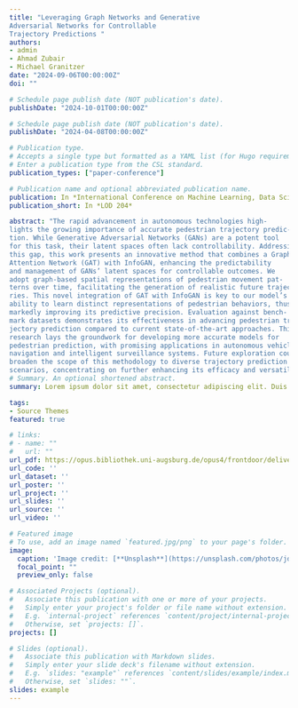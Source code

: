 ```yaml
---
title: "Leveraging Graph Networks and Generative
Adversarial Networks for Controllable
Trajectory Predictions "
authors:
- admin
- Ahmad Zubair
- Michael Granitzer
date: "2024-09-06T00:00:00Z"
doi: ""

# Schedule page publish date (NOT publication's date).
publishDate: "2024-10-01T00:00:00Z"

# Schedule page publish date (NOT publication's date).
publishDate: "2024-04-08T00:00:00Z"

# Publication type.
# Accepts a single type but formatted as a YAML list (for Hugo requirements).
# Enter a publication type from the CSL standard.
publication_types: ["paper-conference"]

# Publication name and optional abbreviated publication name.
publication: In *International Conference on Machine Learning, Data Science and Optimization 2024*
publication_short: In *LOD 204*

abstract: "The rapid advancement in autonomous technologies high-
lights the growing importance of accurate pedestrian trajectory predic-
tion. While Generative Adversarial Networks (GANs) are a potent tool
for this task, their latent spaces often lack controllability. Addressing
this gap, this work presents an innovative method that combines a Graph
Attention Network (GAT) with InfoGAN, enhancing the predictability
and management of GANs’ latent spaces for controllable outcomes. We
adopt graph-based spatial representations of pedestrian movement pat-
terns over time, facilitating the generation of realistic future trajecto-
ries. This novel integration of GAT with InfoGAN is key to our model’s
ability to learn distinct representations of pedestrian behaviors, thus
markedly improving its predictive precision. Evaluation against bench-
mark datasets demonstrates its effectiveness in advancing pedestrian tra-
jectory prediction compared to current state-of-the-art approaches. This
research lays the groundwork for developing more accurate models for
pedestrian prediction, with promising applications in autonomous vehicle
navigation and intelligent surveillance systems. Future exploration could
broaden the scope of this methodology to diverse trajectory prediction
scenarios, concentrating on further enhancing its efficacy and versatility."
# Summary. An optional shortened abstract.
summary: Lorem ipsum dolor sit amet, consectetur adipiscing elit. Duis posuere tellus ac convallis placerat. Proin tincidunt magna sed ex sollicitudin condimentum.

tags:
- Source Themes
featured: true

# links:
# - name: ""
#   url: ""
url_pdf: https://opus.bibliothek.uni-augsburg.de/opus4/frontdoor/deliver/index/docId/44180/file/1772.pdf
url_code: ''
url_dataset: ''
url_poster: ''
url_project: ''
url_slides: ''
url_source: ''
url_video: ''

# Featured image
# To use, add an image named `featured.jpg/png` to your page's folder. 
image:
  caption: 'Image credit: [**Unsplash**](https://unsplash.com/photos/jdD8gXaTZsc)'
  focal_point: ""
  preview_only: false

# Associated Projects (optional).
#   Associate this publication with one or more of your projects.
#   Simply enter your project's folder or file name without extension.
#   E.g. `internal-project` references `content/project/internal-project/index.md`.
#   Otherwise, set `projects: []`.
projects: []

# Slides (optional).
#   Associate this publication with Markdown slides.
#   Simply enter your slide deck's filename without extension.
#   E.g. `slides: "example"` references `content/slides/example/index.md`.
#   Otherwise, set `slides: ""`.
slides: example
---
```

